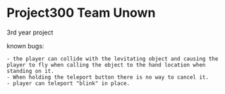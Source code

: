 # Project300 Team Unown
3rd year project 

known bugs:

    - the player can collide with the levitating object and causing the player to fly when calling the object to the hand location when standing on it.
    - When holding the teleport button there is no way to cancel it.
    - player can teleport "blink" in place.
